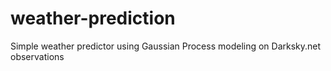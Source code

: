 # weather-prediction
Simple weather predictor using Gaussian Process modeling on Darksky.net observations
